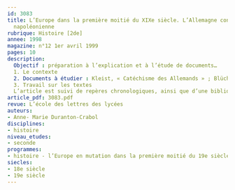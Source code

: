 ```yaml
---
id: 3083
title: L’Europe dans la première moitié du XIXe siècle. L’Allemagne contre la domination
  napoléonienne 
rubrique: Histoire [2de]
annee: 1998
magazine: n°12 1er avril 1999
pages: 10
description: 
  Objectif : préparation à l’explication et à l’étude de documents…
  1. Le contexte
  2. Documents à étudier : Kleist, « Catéchisme des Allemands » ; Blücher, lettre au ministre Scharnhorst ; Görres, « Le Mercure rhénan »
  3. Travail sur les textes
  L’article est suivi de repères chronologiques, ainsi que d’une bibliographie.
article_pdf: 3083.pdf
revue: L’école des lettres des lycées
auteurs:
- Anne- Marie Duranton-Crabol
disciplines:
- histoire
niveau_etudes:
- seconde
programmes:
- histoire - l’Europe en mutation dans la première moitié du 19e siècle
siecles:
- 18e siècle
- 19e siècle
---
```

